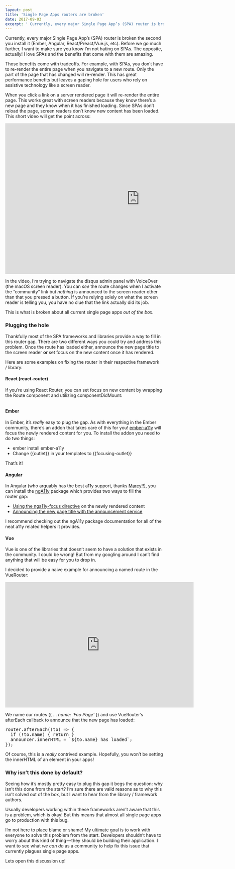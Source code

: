 ```yaml
---
layout: post
title: 'Single Page Apps routers are broken'
date: 2017-09-03
excerpt: ' Currently, every major Single Page App’s (SPA) router is broken the second you install it (Ember, Angular, React/Preact/Vue.js, etc). Before we go much further, I want to make sure you know I’m not hating on SPAs. The opp...'
---
```


 <p>Currently, every major Single Page App’s (SPA) router is broken the second you install it (Ember, Angular, React/Preact/Vue.js, etc). Before we go much further, I want to make sure you know I’m not hating on SPAs. The opposite, actually! I love SPAs and the benefits that come with them are amazing.</p><p>Those benefits come with tradeoffs. For example, with SPAs, you don’t have to re-render the entire page when you navigate to a new route. Only the part of the page that has changed will re-render. This has great performance benefits but leaves a gaping hole for users who rely on assistive technology like a screen reader.</p><p>When you click a link on a server rendered page it will re-render the entire page. This works great with screen readers because they know there’s a new page and they know when it has finished loading. Since SPAs don’t reload the page, screen readers don’t know new content has been loaded. This short video will get the point across:</p><iframe src="https://cdn.embedly.com/widgets/media.html?src=https%3A%2F%2Fwww.youtube.com%2Fembed%2FNKTdNv8JpuM%3Ffeature%3Doembed&amp;url=http%3A%2F%2Fwww.youtube.com%2Fwatch%3Fv%3DNKTdNv8JpuM&amp;image=https%3A%2F%2Fi.ytimg.com%2Fvi%2FNKTdNv8JpuM%2Fhqdefault.jpg&amp;key=a19fcc184b9711e1b4764040d3dc5c07&amp;type=text%2Fhtml&amp;schema=youtube" width="854" height="480" frameborder="0" scrolling="no"><a href="https://medium.com/media/de8f6b4143306626e751dc823ca799fb/href">https://medium.com/media/de8f6b4143306626e751dc823ca799fb/href</a></iframe><p>In the video, I’m trying to navigate the disqus admin panel with VoiceOver (the macOS screen reader). You can <em>see</em> the route changes when I activate the “community” link but <em>nothing</em> is announced to the screen reader other than that you pressed a button. If you’re relying solely on what the screen reader is telling you, you have no clue that the link actually did its job.</p><p>This is what is broken about all current single page apps <em>out of the box</em>.</p><h3>Plugging the hole</h3><p>Thankfully most of the SPA frameworks and libraries provide a way to fill in this router gap. There are two different ways you could try and address this problem. Once the route has loaded either, announce the new page title to the screen reader <strong>or </strong>set focus on the new content once it has rendered.</p><p>Here are some examples on fixing the router in their respective framework / library:</p><h4>React (react-router)</h4><p>If you’re using React Router, you can set focus on new content by wrapping the Route component and utilizing componentDidMount:</p><iframe src="" width="0" height="0" frameborder="0" scrolling="no"><a href="https://medium.com/media/6712bee84888e5d3e95e64fd8f139740/href">https://medium.com/media/6712bee84888e5d3e95e64fd8f139740/href</a></iframe><h4>Ember</h4><p>In Ember, it’s <em>really</em> easy to plug the gap. As with everything in the Ember community, there’s an addon that takes care of this for you! <a href="https://github.com/ember-a11y/ember-a11y">ember-a11y</a> will focus the newly rendered content for you. To install the addon you need to do two things:</p><ul><li>ember install ember-a11y</li><li>Change {{outlet}} in your templates to {{focusing-outlet}}</li></ul><p>That’s it!</p><h4>Angular</h4><p>In Angular (who arguably has the best a11y support, thanks <a href="https://twitter.com/marcysutton">Marcy</a>!!), you can install the <a href="https://github.com/dequelabs/ngA11y#accessible-announcement-service">ngA11y</a> package which provides two ways to fill the router gap:</p><ul><li><a href="https://github.com/dequelabs/ngA11y#accessibility-focus-management-directive">Using the </a><a href="https://github.com/dequelabs/ngA11y#accessibility-focus-management-directive">nga11y-focus directive</a> on the newly rendered content</li><li><a href="https://github.com/dequelabs/ngA11y#accessible-announcement-service">Announcing the new page title with the announcement service</a></li></ul><p>I recommend checking out the ngA11y package documentation for all of the neat a11y related helpers it provides.</p><h4>Vue</h4><p>Vue is one of the libraries that doesn’t seem to have a solution that exists in the community. I could be wrong! But from my googling around I can’t find anything that will be easy for you to drop in.</p><p>I decided to provide a naive example for announcing a named route in the VueRouter:</p><iframe src="https://cdn.embedly.com/widgets/media.html?src=https%3A%2F%2Fjsfiddle.net%2Frobdel12%2Fj7925xbw%2Fembedded%2F&amp;url=https%3A%2F%2Fjsfiddle.net%2Frobdel12%2Fj7925xbw%2F&amp;image=https%3A%2F%2Fwww.gravatar.com%2Favatar%2F43125456400e1456630c875bfcd2bc5e%2F%3Fdefault%3D%26s%3D80&amp;key=a19fcc184b9711e1b4764040d3dc5c07&amp;type=text%2Fhtml&amp;schema=jsfiddle" width="600" height="400" frameborder="0" scrolling="no"><a href="https://medium.com/media/a704fbd5551c439a859e53b5822faff8/href">https://medium.com/media/a704fbd5551c439a859e53b5822faff8/href</a></iframe><p>We name our routes ({ ... <em>name: &#39;Foo Page&#39;</em> }) and use VueRouter’s afterEach callback to announce that the new page has loaded:</p><pre>router.afterEach((to) =&gt; { <br>  if (!to.name) { return }<br>  announcer.innerHTML = `${to.name} has loaded`;<br>});</pre><p>Of course, this is a <em>really</em> contrived example. Hopefully, you won’t be setting the innerHTML of an element in your apps!</p><h3>Why isn’t this done by default?</h3><p>Seeing how it’s mostly pretty easy to plug this gap it begs the question: why isn’t this done from the start? I’m sure there are valid reasons as to why this isn’t solved out of the box, but I want to hear from the library / framework authors.</p><p>Usually developers working within these frameworks aren’t aware that this is a problem, which is okay! But this means that almost all single page apps go to production with this bug.</p><p>I’m not here to place blame or shame! My ultimate goal is to work with everyone to solve this problem from the start. Developers shouldn’t have to worry about this kind of thing — they should be building their application. I want to see what <em>we can do </em>as a community to help fix this issue that currently plagues single page apps.</p><p>Lets open this discussion up!</p><img src="https://medium.com/_/stat?event=post.clientViewed&referrerSource=full_rss&postId=255daa310cf" width="1" height="1" alt="">
